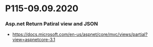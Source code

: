 # P115-09.09.2020

### Asp.net Return Patiral view and JSON

- https://docs.microsoft.com/en-us/aspnet/core/mvc/views/partial?view=aspnetcore-3.1
